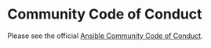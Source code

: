 # Community Code of Conduct

Please see the official [Ansible Community Code of Conduct](https://docs.ansible.com/ansible/latest/community/code_of_conduct.html).
